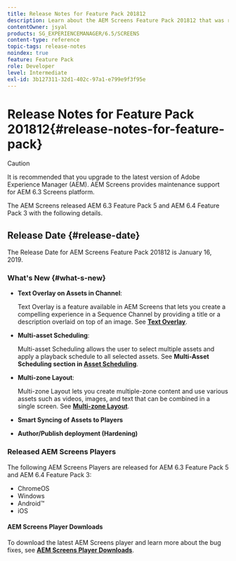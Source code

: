 ```yaml
---
title: Release Notes for Feature Pack 201812
description: Learn about the AEM Screens Feature Pack 201812 that was released on January 16, 2019.
contentOwner: jsyal
products: SG_EXPERIENCEMANAGER/6.5/SCREENS
content-type: reference
topic-tags: release-notes
noindex: true
feature: Feature Pack
role: Developer
level: Intermediate
exl-id: 3b127311-32d1-402c-97a1-e799e9f3f95e
---
```

# Release Notes for Feature Pack 201812{#release-notes-for-feature-pack}

>[!CAUTION]
>
>It is recommended that you upgrade to the latest version of Adobe Experience Manager (AEM). AEM Screens provides maintenance support for AEM 6.3 Screens platform.

The AEM Screens released AEM 6.3 Feature Pack 5 and AEM 6.4 Feature Pack 3 with the following details.

## Release Date {#release-date}

The Release Date for AEM Screens Feature Pack 201812 is January 16, 2019.

### What's New {#what-s-new}

* **Text Overlay on Assets in Channel**:

  Text Overlay is a feature available in AEM Screens that lets you create a compelling experience in a Sequence Channel by providing a title or a description overlaid on top of an image. See [**Text Overlay**](text-overlay.md).

* **Multi-asset Scheduling**:

  Multi-asset Scheduling allows the user to select multiple assets and apply a playback schedule to all selected assets. See **Multi-Asset Scheduling **section in** [Asset Scheduling](asset-level-scheduling.md)**.

* **Multi-zone Layout**:

  Multi-zone Layout lets you create multiple-zone content and use various assets such as videos, images, and text that can be combined in a single screen. See **[Multi-zone Layout](multi-zone-layout-aem-screens.md)**.

* **Smart Syncing of Assets to Players**
* **Author/Publish deployment (Hardening)**

### Released AEM Screens Players

The following AEM Screens Players are released for AEM 6.3 Feature Pack 5 and AEM 6.4 Feature Pack 3:

* ChromeOS
* Windows
* Android&trade;
* iOS

#### AEM Screens Player Downloads

To download the latest AEM Screens player and learn more about the bug fixes, see [**AEM Screens Player Downloads**](https://download.macromedia.com/screens/).
